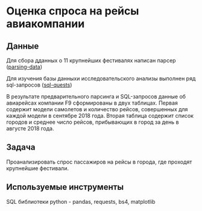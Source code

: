 # Оценка спроса на рейсы авиакомпании
## Данные

Для сбора дданных о 11 крупнейших фестивалях написан парсер ([parsing-data](https://github.com/K-Vorobeva/yandex-praktikum-projects/blob/main/06-demand-for-airline-flights/parsing-data))

Для изучения базы данныхи исследовательского анализы выполнен ряд sql-запросов ([sql-quests](https://github.com/K-Vorobeva/yandex-praktikum-projects/blob/main/06-demand-for-airline-flights/sql-quests))

В результате предварительного парсинга и SQL-запросов данные об авиарейсах компании F9 сформированы в двух таблицах. Первая содержит модели самолетов и количество рейсов, совершенных для каждой модели в сентябре 2018 года. Вторая таблица содержит список городов и среднее число рейсов, прибывающих в город за день в августе 2018 года.

## Задача
Проанализировать спрос пассажиров на рейсы в города, где проходят крупнейшие фестивали.

## Используемые инструменты

SQL
библиотеки python - pandas, requests, bs4, matplotlib

